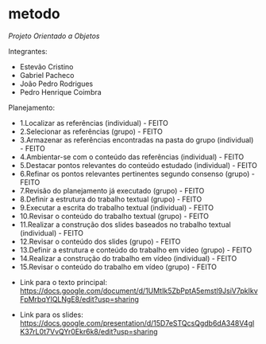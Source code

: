 # metodo

*Projeto Orientado a Objetos*

Integrantes:
- Estevão Cristino
- Gabriel Pacheco
- João Pedro Rodrigues
- Pedro Henrique Coimbra

Planejamento:

- 1.Localizar as referências (individual) - FEITO
- 2.Selecionar as referências (grupo) - FEITO
- 3.Armazenar as referências encontradas na pasta do grupo (individual) - FEITO
- 4.Ambientar-se com o conteúdo das referências (individual) - FEITO
- 5.Destacar pontos relevantes do conteúdo estudado (individual) - FEITO
- 6.Refinar os pontos relevantes pertinentes segundo consenso (grupo) - FEITO
- 7.Revisão do planejamento já executado (grupo) - FEITO
- 8.Definir a estrutura do trabalho textual (grupo) - FEITO
- 9.Executar a escrita do trabalho textual (individual) - FEITO
- 10.Revisar o conteúdo do trabalho textual (grupo) - FEITO
- 11.Realizar a construção dos slides baseados no trabalho textual (individual) - FEITO
- 12.Revisar o conteúdo dos slides (grupo) - FEITO
- 13.Definir a estrutura e conteúdo do trabalho em vídeo (grupo) - FEITO
- 14.Realizar a construção do trabalho em vídeo (individual) - FEITO
- 15.Revisar o conteúdo do trabalho em vídeo (grupo) - FEITO

* Link para o texto principal: 
 https://docs.google.com/document/d/1UMtIk5ZbPptA5emstl9JsiV7pkIkvFpMrbqYlQLNgE8/edit?usp=sharing
 
* Link para os slides: 
<br/> https://docs.google.com/presentation/d/15D7eSTQcsQgdb6dA348V4glK37rL0t7VvQYr0Ekr6k8/edit?usp=sharing
